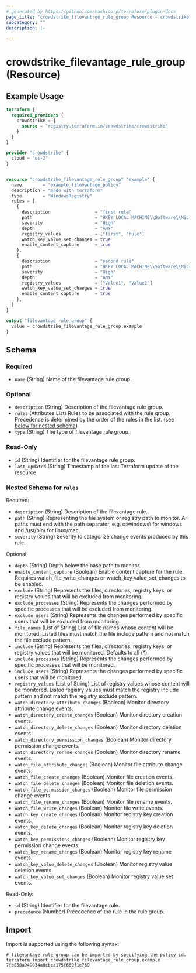 ```yaml
---
# generated by https://github.com/hashicorp/terraform-plugin-docs
page_title: "crowdstrike_filevantage_rule_group Resource - crowdstrike"
subcategory: ""
description: |-
  
---
```


# crowdstrike_filevantage_rule_group (Resource)



## Example Usage

```terraform
terraform {
  required_providers {
    crowdstrike = {
      source = "registry.terraform.io/crowdstrike/crowdstrike"
    }
  }
}

provider "crowdstrike" {
  cloud = "us-2"
}


resource "crowdstrike_filevantage_rule_group" "example" {
  name        = "example_filevantage_policy"
  description = "made with terraform"
  type        = "WindowsRegistry"
  rules = [
    {
      description                 = "first rule"
      path                        = "HKEY_LOCAL_MACHINE\\Software\\Microsoft\\Windows NT\\"
      severity                    = "High"
      depth                       = "ANY"
      registry_values             = ["first", "rule"]
      watch_key_value_set_changes = true
      enable_content_capture      = true
    },
    {
      description                 = "second rule"
      path                        = "HKEY_LOCAL_MACHINE\\Software\\Microsoft\\Windows NT\\"
      severity                    = "High"
      depth                       = "ANY"
      registry_values             = ["Value1", "Value2"]
      watch_key_value_set_changes = true
      enable_content_capture      = true
    },
  ]
}

output "filevantage_rule_group" {
  value = crowdstrike_filevantage_rule_group.example
}
```

<!-- schema generated by tfplugindocs -->
## Schema

### Required

- `name` (String) Name of the filevantage rule group.

### Optional

- `description` (String) Description of the filevantage rule group.
- `rules` (Attributes List) Rules to be associated with the rule group. Precedence is determined by the order of the rules in the list. (see [below for nested schema](#nestedatt--rules))
- `type` (String) The type of filevantage rule group.

### Read-Only

- `id` (String) Identifier for the filevantage rule group.
- `last_updated` (String) Timestamp of the last Terraform update of the resource.

<a id="nestedatt--rules"></a>
### Nested Schema for `rules`

Required:

- `description` (String) Description of the filevantage rule.
- `path` (String) Representing the file system or registry path to monitor. All paths must end with the path separator, e.g. c:\windows\ for windows and /usr/bin/ for linux/mac.
- `severity` (String) Severity to categorize change events produced by this rule.

Optional:

- `depth` (String) Depth below the base path to monitor.
- `enable_content_capture` (Boolean) Enable content capture for the rule. Requires watch_file_write_changes or watch_key_value_set_changes to be enabled.
- `exclude` (String) Represents the files, directories, registry keys, or registry values that will be excluded from monitoring.
- `exclude_processes` (String) Represents the changes performed by specific processes that will be excluded from monitoring.
- `exclude_users` (String) Represents the changes performed by specific users that will be excluded from monitoring.
- `file_names` (List of String) List of file names whose content will be monitored. Listed files must match the file include pattern and not match the file exclude pattern.
- `include` (String) Represents the files, directories, registry keys, or registry values that will be monitored. Defaults to all (*)
- `include_processes` (String) Represents the changes performed by specific processes that will be monitored.
- `include_users` (String) Represents the changes performed by specific users that will be monitored.
- `registry_values` (List of String) List of registry values whose content will be monitored. Listed registry values must match the registry include pattern and not match the registry exclude pattern.
- `watch_directory_attribute_changes` (Boolean) Monitor directory attribute change events.
- `watch_directory_create_changes` (Boolean) Monitor directory creation events.
- `watch_directory_delete_changes` (Boolean) Monitor directory deletion events.
- `watch_directory_permission_changes` (Boolean) Monitor directory permission change events.
- `watch_directory_rename_changes` (Boolean) Monitor directory rename events.
- `watch_file_attribute_changes` (Boolean) Monitor file attribute change events.
- `watch_file_create_changes` (Boolean) Monitor file creation events.
- `watch_file_delete_changes` (Boolean) Monitor file deletion events.
- `watch_file_permission_changes` (Boolean) Monitor file permission change events.
- `watch_file_rename_changes` (Boolean) Monitor file rename events.
- `watch_file_write_changes` (Boolean) Monitor file write events.
- `watch_key_create_changes` (Boolean) Monitor registry key creation events.
- `watch_key_delete_changes` (Boolean) Monitor registry key deletion events.
- `watch_key_permissions_changes` (Boolean) Monitor registry key permission change events.
- `watch_key_rename_changes` (Boolean) Monitor registry key rename events.
- `watch_key_value_delete_changes` (Boolean) Monitor registry value deletion events.
- `watch_key_value_set_changes` (Boolean) Monitor registry value set events.

Read-Only:

- `id` (String) Identifier for the filevantage rule.
- `precedence` (Number) Precedence of the rule in the rule group.

## Import

Import is supported using the following syntax:

```shell
# filevantage rule group can be imported by specifying the policy id.
terraform import crowdstrike_filevantage_rule_group.example 7fb858a949034a0cbca175f660f1e769
```

